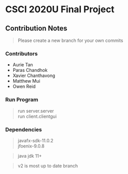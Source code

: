 # CSCI 2020U Final Project

## Contribution Notes  

> Please create a new branch for your own commits

### Contributors  

- Aurie Tan
- Paras Chandhok  
- Xavier Chanthavong  
- Matthew Mui  
- Owen Reid  

### Run Program  

> run server.server  
> run client.clientgui  

### Dependencies  

> javafx-sdk-11.0.2  
> jfoenix-9.0.8

> java jdk 11+  

> v2 is most up to date branch
